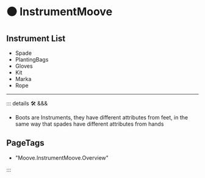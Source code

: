 # 🟠 <mooves>InstrumentMoove</mooves>

## Instrument List

- Spade
- PlantingBags
- Gloves
- Kit
- Marka
- Rope

---

<!-- =================================================== -->
<!-- =================================================== -->
<!-- =================================================== -->
<!-- =================================================== -->
<!-- =================================================== -->
::: details 🛠 <dev>&&&</dev>

- Boots are Instruments, they have different attributes from feet, in the same way that spades have different attributes from hands

<h2>PageTags</h2>

- "Moove.InstrumentMoove.Overview"

:::
